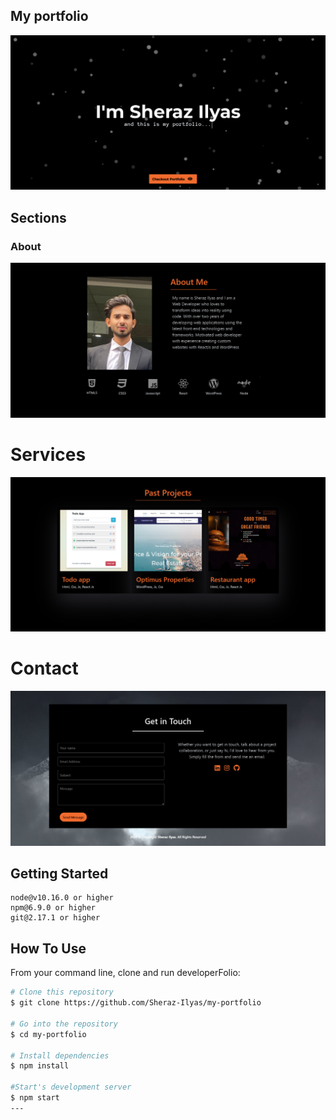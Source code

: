 ## My portfolio

<p align="center">
  <kbd>
<img src="./1.png"></img>
  </kbd>
</p>

## Sections

### About

<p align="center">
  <kbd>
<img src="./2.png"></img>
  </kbd>
</p>

# Services

<p align="center">
  <kbd>
<img src="./3.png"></img>
  </kbd>
</p>

# Contact

<p align="center">
  <kbd>
<img src="./4.png"></img>
  </kbd>
</p>

## Getting Started

```
node@v10.16.0 or higher
npm@6.9.0 or higher
git@2.17.1 or higher
```

## How To Use

From your command line, clone and run developerFolio:

```bash
# Clone this repository
$ git clone https://github.com/Sheraz-Ilyas/my-portfolio

# Go into the repository
$ cd my-portfolio

# Install dependencies
$ npm install

#Start's development server
$ npm start
---
```
